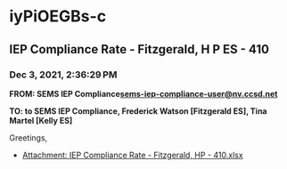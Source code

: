 # iyPiOEGBs-c
## IEP Compliance Rate - Fitzgerald, H P ES - 410
### Dec 3, 2021, 2:36:29 PM
**FROM: SEMS IEP Compliance<sems-iep-compliance-user@nv.ccsd.net>**

**TO: to SEMS IEP Compliance, Frederick Watson [Fitzgerald ES], Tina Martel [Kelly ES]**


Greetings,  





* [Attachment: IEP Compliance Rate - Fitzgerald, HP - 410.xlsx](iyPiOEGBs-c-attachment-1.xlsx)
